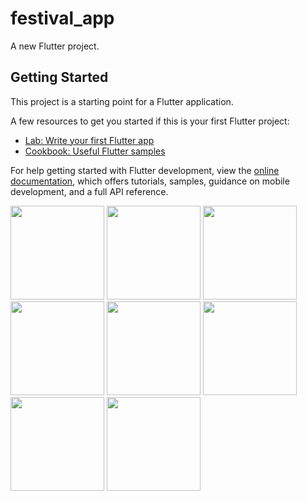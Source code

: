 # festival_app

A new Flutter project.

## Getting Started

This project is a starting point for a Flutter application.

A few resources to get you started if this is your first Flutter project:

- [Lab: Write your first Flutter app](https://docs.flutter.dev/get-started/codelab)
- [Cookbook: Useful Flutter samples](https://docs.flutter.dev/cookbook)

For help getting started with Flutter development, view the
[online documentation](https://docs.flutter.dev/), which offers tutorials,
samples, guidance on mobile development, and a full API reference.
<p>
  <img src="https://github.com/kansarakeval/festival_app/assets/119046853/f19b7ceb-15fe-426d-8960-60d7ef51707a" hight="500" width="150">
  <img src="https://github.com/kansarakeval/festival_app/assets/119046853/e70e68c1-cce5-4371-86c9-3e81e4617537" hight="500" width="150">
  <img src="https://github.com/kansarakeval/festival_app/assets/119046853/91f82f8e-4790-42ec-b0bc-cbc43f4a8d6c" hight="500" width="150">
  <img src="https://github.com/kansarakeval/festival_app/assets/119046853/f4413325-8558-4262-9b91-7772531259b4" hight="500" width="150">

  <img src="https://github.com/kansarakeval/festival_app/assets/119046853/3dd9f19a-05bf-4070-81a9-42844b955524" hight="500" width="150">
  <img src="https://github.com/kansarakeval/festival_app/assets/119046853/32c4d109-b97a-49de-b103-c21b77fcd5fc" hight="500" width="150">
  <img src="https://github.com/kansarakeval/festival_app/assets/119046853/5ae26be5-efc9-4205-9f0d-33310675201a" hight="500" width="150">
  <img src="https://github.com/kansarakeval/festival_app/assets/119046853/ff7befef-a3d8-4e9b-8cb0-2f29108adf40" hight="500" width="150">

</p>
